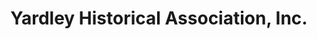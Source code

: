 ---
layout: repo
title: "Yardley Historical Association, Inc."
id: 15603
permalink: repos/15603/
---